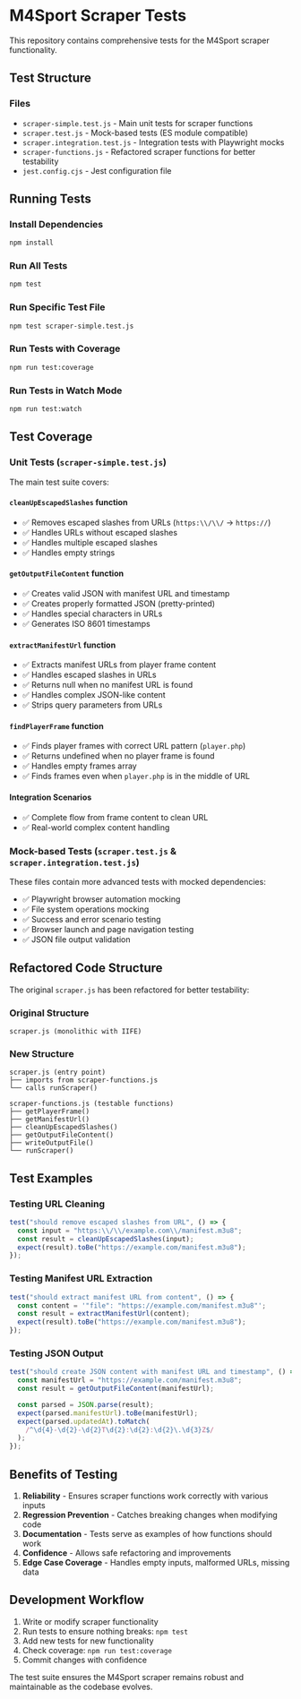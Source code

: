 # M4Sport Scraper Tests

This repository contains comprehensive tests for the M4Sport scraper functionality.

## Test Structure

### Files

- `scraper-simple.test.js` - Main unit tests for scraper functions
- `scraper.test.js` - Mock-based tests (ES module compatible)
- `scraper.integration.test.js` - Integration tests with Playwright mocks
- `scraper-functions.js` - Refactored scraper functions for better testability
- `jest.config.cjs` - Jest configuration file

## Running Tests

### Install Dependencies

```bash
npm install
```

### Run All Tests

```bash
npm test
```

### Run Specific Test File

```bash
npm test scraper-simple.test.js
```

### Run Tests with Coverage

```bash
npm run test:coverage
```

### Run Tests in Watch Mode

```bash
npm run test:watch
```

## Test Coverage

### Unit Tests (`scraper-simple.test.js`)

The main test suite covers:

#### `cleanUpEscapedSlashes` function

- ✅ Removes escaped slashes from URLs (`https:\\/\\/` → `https://`)
- ✅ Handles URLs without escaped slashes
- ✅ Handles multiple escaped slashes
- ✅ Handles empty strings

#### `getOutputFileContent` function

- ✅ Creates valid JSON with manifest URL and timestamp
- ✅ Creates properly formatted JSON (pretty-printed)
- ✅ Handles special characters in URLs
- ✅ Generates ISO 8601 timestamps

#### `extractManifestUrl` function

- ✅ Extracts manifest URLs from player frame content
- ✅ Handles escaped slashes in URLs
- ✅ Returns null when no manifest URL is found
- ✅ Handles complex JSON-like content
- ✅ Strips query parameters from URLs

#### `findPlayerFrame` function

- ✅ Finds player frames with correct URL pattern (`player.php`)
- ✅ Returns undefined when no player frame is found
- ✅ Handles empty frames array
- ✅ Finds frames even when `player.php` is in the middle of URL

#### Integration Scenarios

- ✅ Complete flow from frame content to clean URL
- ✅ Real-world complex content handling

### Mock-based Tests (`scraper.test.js` & `scraper.integration.test.js`)

These files contain more advanced tests with mocked dependencies:

- ✅ Playwright browser automation mocking
- ✅ File system operations mocking
- ✅ Success and error scenario testing
- ✅ Browser launch and page navigation testing
- ✅ JSON file output validation

## Refactored Code Structure

The original `scraper.js` has been refactored for better testability:

### Original Structure

```
scraper.js (monolithic with IIFE)
```

### New Structure

```
scraper.js (entry point)
├── imports from scraper-functions.js
└── calls runScraper()

scraper-functions.js (testable functions)
├── getPlayerFrame()
├── getManifestUrl()
├── cleanUpEscapedSlashes()
├── getOutputFileContent()
├── writeOutputFile()
└── runScraper()
```

## Test Examples

### Testing URL Cleaning

```javascript
test("should remove escaped slashes from URL", () => {
  const input = "https:\\/\\/example.com\\/manifest.m3u8";
  const result = cleanUpEscapedSlashes(input);
  expect(result).toBe("https://example.com/manifest.m3u8");
});
```

### Testing Manifest URL Extraction

```javascript
test("should extract manifest URL from content", () => {
  const content = '"file": "https://example.com/manifest.m3u8"';
  const result = extractManifestUrl(content);
  expect(result).toBe("https://example.com/manifest.m3u8");
});
```

### Testing JSON Output

```javascript
test("should create JSON content with manifest URL and timestamp", () => {
  const manifestUrl = "https://example.com/manifest.m3u8";
  const result = getOutputFileContent(manifestUrl);

  const parsed = JSON.parse(result);
  expect(parsed.manifestUrl).toBe(manifestUrl);
  expect(parsed.updatedAt).toMatch(
    /^\d{4}-\d{2}-\d{2}T\d{2}:\d{2}:\d{2}\.\d{3}Z$/
  );
});
```

## Benefits of Testing

1. **Reliability** - Ensures scraper functions work correctly with various inputs
2. **Regression Prevention** - Catches breaking changes when modifying code
3. **Documentation** - Tests serve as examples of how functions should work
4. **Confidence** - Allows safe refactoring and improvements
5. **Edge Case Coverage** - Handles empty inputs, malformed URLs, missing data

## Development Workflow

1. Write or modify scraper functionality
2. Run tests to ensure nothing breaks: `npm test`
3. Add new tests for new functionality
4. Check coverage: `npm run test:coverage`
5. Commit changes with confidence

The test suite ensures the M4Sport scraper remains robust and maintainable as the codebase evolves.
